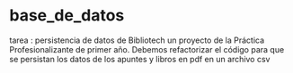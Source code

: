 # base_de_datos
tarea :  persistencia de datos de Bibliotech un proyecto de la Práctica Profesionalizante de primer año.
Debemos refactorizar el código para que se persistan los datos de los apuntes y libros en pdf en un archivo csv
